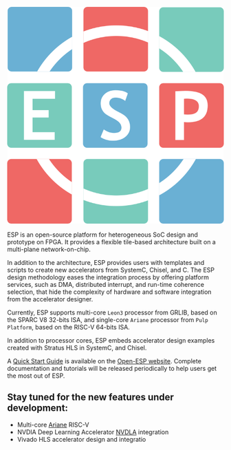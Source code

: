 

![Open-ESP](esp-logo.png)

ESP is an open-source platform for heterogeneous SoC design and prototype on
FPGA. It provides a flexible tile-based architecture built on a multi-plane
network-on-chip.

In addition to the architecture, ESP provides users with templates and scripts
to create new accelerators from SystemC, Chisel, and C.
The ESP design methodology eases the integration process by offering platform
services, such as DMA, distributed interrupt, and run-time coherence selection,
that hide the complexity of hardware and software integration from the
accelerator designer.

Currently, ESP supports multi-core `Leon3` processor from GRLIB, based on the
SPARC V8 32-bits ISA, and single-core `Ariane` processor from `Pulp Platform`,
based on the RISC-V 64-bits ISA.

In addition to processor cores, ESP embeds accelerator design examples created
with Stratus HLS in SystemC, and Chisel.

A [Quick Start Guide](www.open-esp.org/docs) is available on the [Open-ESP website](www.open-esp.org).
Complete documentation and tutorials will be released periodically to help users
get the most out of ESP.

## Stay tuned for the new features under development:

   - Multi-core [Ariane](https://github.com/pulp-platform/ariane) RISC-V
   - NVDIA Deep Learning Accelerator [NVDLA](http://nvdla.org/) integration
   - Vivado HLS accelerator design and integratio
